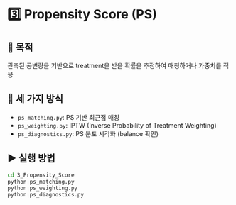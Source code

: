 # 3️⃣ Propensity Score (PS)

## 📌 목적
관측된 공변량을 기반으로 treatment을 받을 확률을 추정하여 매칭하거나 가중치를 적용

## 🧪 세 가지 방식
- `ps_matching.py`: PS 기반 최근접 매칭
- `ps_weighting.py`: IPTW (Inverse Probability of Treatment Weighting)
- `ps_diagnostics.py`: PS 분포 시각화 (balance 확인)

## ▶ 실행 방법
```bash
cd 3_Propensity_Score
python ps_matching.py
python ps_weighting.py
python ps_diagnostics.py
```
